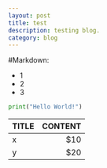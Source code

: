 ```yaml
---
layout: post
title: test
description: testing blog.
category: blog
---
```


#Markdown:
- 1
- 2
- 3

```python
print("Hello World!")
```

|TITLE  |       CONTENT|
|:------|---------:|
|x|$10|
|y|$20|

